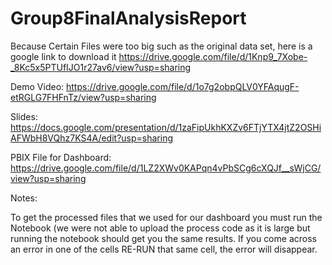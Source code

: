 # Group8FinalAnalysisReport

Because Certain Files were too big such as the original data set, here is a google link to download it https://drive.google.com/file/d/1Knp9_7Xobe-_8Kc5x5PTUfIJO1r27av6/view?usp=sharing

Demo Video: https://drive.google.com/file/d/1o7g2obpQLV0YFAqugF-etRGLG7FHFnTz/view?usp=sharing

Slides: https://docs.google.com/presentation/d/1zaFipUkhKXZv6FTjYTX4jtZ2OSHiAFWbH8VQhz7KS4A/edit?usp=sharing

PBIX File for Dashboard: https://drive.google.com/file/d/1LZ2XWv0KAPqn4vPbSCg6cXQJf__sWjCG/view?usp=sharing

Notes:

To get the processed files that we used for our dashboard you must run the Notebook (we were not able to upload the process code as it is large but running the notebook should get you the same results.
If you come across an error in one of the cells RE-RUN that same cell, the error will disappear.

